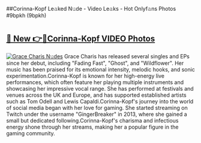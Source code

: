 ##Corinna-Kopf Le𝚊ked N𝚞de - Video Le𝚊ks - Hot Onlyf𝚊ns Photos #9bpkh (9bpkh)

# <h2><a href="https://mediaupload.pro?title=Corinna-Kopf&ref=9FEB">🔗 New 👉🔴Corinna-Kopf VIDEO Photos</a></h2>

[![Grace Charis N𝚞des](https://i.imgur.com/rIISA9y.gif)](https://mediaupload.pro?title=Corinna-Kopf&ref=9FEB)
Grace Charis has released several singles and EPs since her debut, including "Fading Fast", "Ghost", and "Wildflower". Her music has been praised for its emotional intensity, melodic hooks, and sonic experimentation.Corinna-Kopf is known for her high-energy live performances, which often feature her playing multiple instruments and showcasing her impressive vocal range. She has performed at festivals and venues across the UK and Europe, and has supported established artists such as Tom Odell and Lewis Capaldi.Corinna-Kopf's journey into the world of social media began with her love for gaming. She started streaming on Twitch under the username "GingerBreaker" in 2013, where she gained a small but dedicated following.Corinna-Kopf's charisma and infectious energy shone through her streams, making her a popular figure in the gaming community.